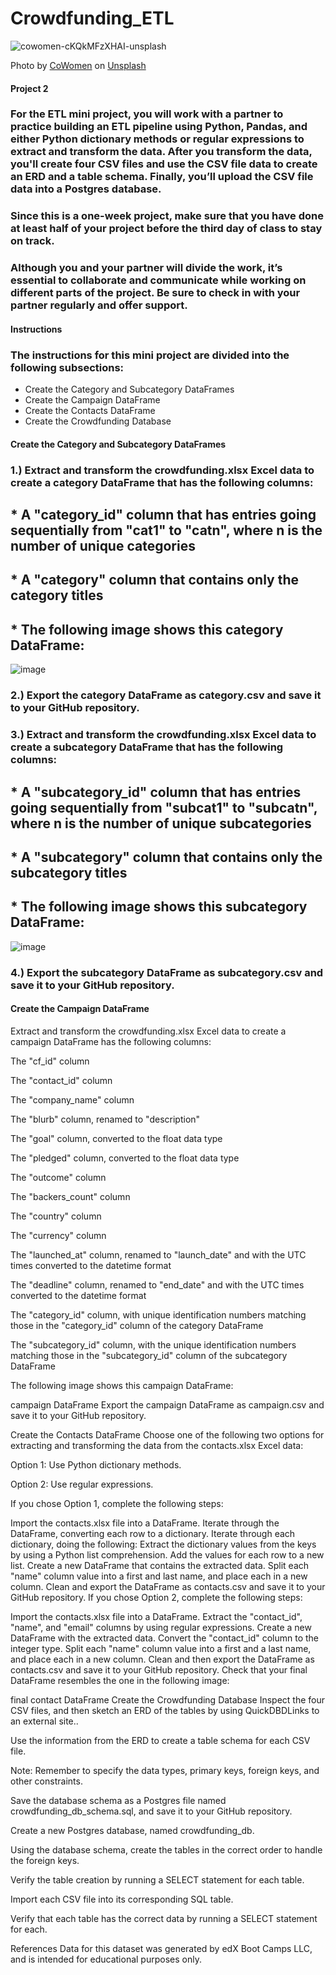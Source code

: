 # Crowdfunding_ETL
![cowomen-cKQkMFzXHAI-unsplash](https://github.com/user-attachments/assets/504c9cce-19c3-4d11-bfd4-cf923960bccd)

Photo by <a href="https://unsplash.com/@cowomen?utm_content=creditCopyText&utm_medium=referral&utm_source=unsplash">CoWomen</a> on <a href="https://unsplash.com/photos/a-group-of-women-sitting-around-a-wooden-table-cKQkMFzXHAI?utm_content=creditCopyText&utm_medium=referral&utm_source=unsplash">Unsplash</a>
  
#### Project 2

### For the ETL mini project, you will work with a partner to practice building an ETL pipeline using Python, Pandas, and either Python dictionary methods or regular expressions to extract and transform the data. After you transform the data, you'll create four CSV files and use the CSV file data to create an ERD and a table schema. Finally, you’ll upload the CSV file data into a Postgres database.

### Since this is a one-week project, make sure that you have done at least half of your project before the third day of class to stay on track.

### Although you and your partner will divide the work, it’s essential to collaborate and communicate while working on different parts of the project. Be sure to check in with your partner regularly and offer support.


#### Instructions
### The instructions for this mini project are divided into the following subsections:

  * Create the Category and Subcategory DataFrames
  * Create the Campaign DataFrame
  * Create the Contacts DataFrame
  * Create the Crowdfunding Database
    
#### Create the Category and Subcategory DataFrames
###  1.) Extract and transform the crowdfunding.xlsx Excel data to create a category DataFrame that has the following columns:

##    * A "category_id" column that has entries going sequentially from "cat1" to "catn", where n is the number of unique categories

##    * A "category" column that contains only the category titles

##    * The following image shows this category DataFrame:

![image](https://github.com/user-attachments/assets/a0312416-5c0b-484c-9e1b-ac72e5576ed1)


###  2.) Export the category DataFrame as category.csv and save it to your GitHub repository.

###  3.) Extract and transform the crowdfunding.xlsx Excel data to create a subcategory DataFrame that has the following columns:

##    * A "subcategory_id" column that has entries going sequentially from "subcat1" to "subcatn", where n is the number of unique subcategories

##    * A "subcategory" column that contains only the subcategory titles

##    * The following image shows this subcategory DataFrame:

![image](https://github.com/user-attachments/assets/fc87f876-60af-4e41-939e-29f771eee2bd)

###   4.) Export the subcategory DataFrame as subcategory.csv and save it to your GitHub repository.

#### Create the Campaign DataFrame
Extract and transform the crowdfunding.xlsx Excel data to create a campaign DataFrame has the following columns:

The "cf_id" column

The "contact_id" column

The "company_name" column

The "blurb" column, renamed to "description"

The "goal" column, converted to the float data type

The "pledged" column, converted to the float data type

The "outcome" column

The "backers_count" column

The "country" column

The "currency" column

The "launched_at" column, renamed to "launch_date" and with the UTC times converted to the datetime format

The "deadline" column, renamed to "end_date" and with the UTC times converted to the datetime format

The "category_id" column, with unique identification numbers matching those in the "category_id" column of the category DataFrame

The "subcategory_id" column, with the unique identification numbers matching those in the "subcategory_id" column of the subcategory DataFrame

The following image shows this campaign DataFrame:

campaign DataFrame
Export the campaign DataFrame as campaign.csv and save it to your GitHub repository.

Create the Contacts DataFrame
Choose one of the following two options for extracting and transforming the data from the contacts.xlsx Excel data:

Option 1: Use Python dictionary methods.

Option 2: Use regular expressions.

If you chose Option 1, complete the following steps:

Import the contacts.xlsx file into a DataFrame.
Iterate through the DataFrame, converting each row to a dictionary.
Iterate through each dictionary, doing the following:
Extract the dictionary values from the keys by using a Python list comprehension.
Add the values for each row to a new list.
Create a new DataFrame that contains the extracted data.
Split each "name" column value into a first and last name, and place each in a new column.
Clean and export the DataFrame as contacts.csv and save it to your GitHub repository.
If you chose Option 2, complete the following steps:

Import the contacts.xlsx file into a DataFrame.
Extract the "contact_id", "name", and "email" columns by using regular expressions.
Create a new DataFrame with the extracted data.
Convert the "contact_id" column to the integer type.
Split each "name" column value into a first and a last name, and place each in a new column.
Clean and then export the DataFrame as contacts.csv and save it to your GitHub repository.
Check that your final DataFrame resembles the one in the following image:

final contact DataFrame
Create the Crowdfunding Database
Inspect the four CSV files, and then sketch an ERD of the tables by using QuickDBDLinks to an external site..

Use the information from the ERD to create a table schema for each CSV file.

Note: Remember to specify the data types, primary keys, foreign keys, and other constraints.

Save the database schema as a Postgres file named crowdfunding_db_schema.sql, and save it to your GitHub repository.

Create a new Postgres database, named crowdfunding_db.

Using the database schema, create the tables in the correct order to handle the foreign keys.

Verify the table creation by running a SELECT statement for each table.

Import each CSV file into its corresponding SQL table.

Verify that each table has the correct data by running a SELECT statement for each.



References
Data for this dataset was generated by edX Boot Camps LLC, and is intended for educational purposes only.









